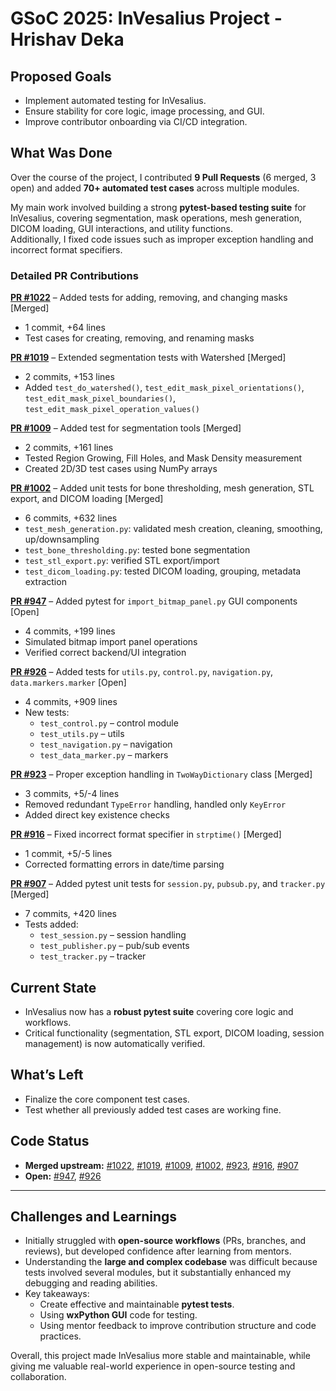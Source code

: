 # GSoC 2025: InVesalius Project - Hrishav Deka

## Proposed Goals

- Implement automated testing for InVesalius.
- Ensure stability for core logic, image processing, and GUI.
- Improve contributor onboarding via CI/CD integration.

## What Was Done

Over the course of the project, I contributed **9 Pull Requests** (6 merged, 3 open) and added **70+ automated test cases** across multiple modules.

My main work involved building a strong **pytest-based testing suite** for InVesalius, covering segmentation, mask operations, mesh generation, DICOM loading, GUI interactions, and utility functions.  
Additionally, I fixed code issues such as improper exception handling and incorrect format specifiers.

### Detailed PR Contributions

**[PR #1022](https://github.com/invesalius/invesalius3/pull/1022)** – Added tests for adding, removing, and changing masks [Merged]

- 1 commit, +64 lines
- Test cases for creating, removing, and renaming masks

**[PR #1019](https://github.com/invesalius/invesalius3/pull/1019)** – Extended segmentation tests with Watershed [Merged]

- 2 commits, +153 lines
- Added `test_do_watershed()`, `test_edit_mask_pixel_orientations()`, `test_edit_mask_pixel_boundaries()`, `test_edit_mask_pixel_operation_values()`

**[PR #1009](https://github.com/invesalius/invesalius3/pull/1009)** – Added test for segmentation tools [Merged]

- 2 commits, +161 lines
- Tested Region Growing, Fill Holes, and Mask Density measurement
- Created 2D/3D test cases using NumPy arrays

**[PR #1002](https://github.com/invesalius/invesalius3/pull/1002)** – Added unit tests for bone thresholding, mesh generation, STL export, and DICOM loading [Merged]

- 6 commits, +632 lines
- `test_mesh_generation.py`: validated mesh creation, cleaning, smoothing, up/downsampling
- `test_bone_thresholding.py`: tested bone segmentation
- `test_stl_export.py`: verified STL export/import
- `test_dicom_loading.py`: tested DICOM loading, grouping, metadata extraction

**[PR #947](https://github.com/invesalius/invesalius3/pull/947)** – Added pytest for `import_bitmap_panel.py` GUI components [Open]

- 4 commits, +199 lines
- Simulated bitmap import panel operations
- Verified correct backend/UI integration

**[PR #926](https://github.com/invesalius/invesalius3/pull/926)** – Added tests for `utils.py`, `control.py`, `navigation.py`, `data.markers.marker` [Open]

- 4 commits, +909 lines
- New tests:
  - `test_control.py` – control module
  - `test_utils.py` – utils
  - `test_navigation.py` – navigation
  - `test_data_marker.py` – markers

**[PR #923](https://github.com/invesalius/invesalius3/pull/923)** – Proper exception handling in `TwoWayDictionary` class [Merged]

- 3 commits, +5/-4 lines
- Removed redundant `TypeError` handling, handled only `KeyError`
- Added direct key existence checks

**[PR #916](https://github.com/invesalius/invesalius3/pull/916)** – Fixed incorrect format specifier in `strptime()` [Merged]

- 1 commit, +5/-5 lines
- Corrected formatting errors in date/time parsing

**[PR #907](https://github.com/invesalius/invesalius3/pull/907)** – Added pytest unit tests for `session.py`, `pubsub.py`, and `tracker.py` [Merged]

- 7 commits, +420 lines
- Tests added:
  - `test_session.py` – session handling
  - `test_publisher.py` – pub/sub events
  - `test_tracker.py` – tracker

## Current State

- InVesalius now has a **robust pytest suite** covering core logic and workflows.
- Critical functionality (segmentation, STL export, DICOM loading, session management) is now automatically verified.

## What’s Left
- Finalize the core component test cases.  
- Test whether all previously added test cases are working fine.  

## Code Status

- **Merged upstream:** [#1022](https://github.com/invesalius/invesalius3/pull/1022), [#1019](https://github.com/invesalius/invesalius3/pull/1019), [#1009](https://github.com/invesalius/invesalius3/pull/1009), [#1002](https://github.com/invesalius/invesalius3/pull/1002), [#923](https://github.com/invesalius/invesalius3/pull/923), [#916](https://github.com/invesalius/invesalius3/pull/916), [#907](https://github.com/invesalius/invesalius3/pull/907)
- **Open:** [#947](https://github.com/invesalius/invesalius3/pull/947), [#926](https://github.com/invesalius/invesalius3/pull/926)

---

## Challenges and Learnings

- Initially struggled with **open-source workflows** (PRs, branches, and reviews), but developed confidence after learning from mentors.
- Understanding the **large and complex codebase** was difficult because tests involved several modules, but it substantially enhanced my debugging and reading abilities.
- Key takeaways: 
  - Create effective and maintainable **pytest tests**.
  - Using **wxPython GUI** code for testing.
  - Using mentor feedback to improve contribution structure and code practices.

Overall, this project made InVesalius more stable and maintainable, while giving me valuable real-world experience in open-source testing and collaboration.
